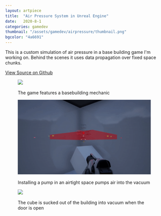 ```yaml
---
layout: artpiece
title:  "Air Pressure System in Unreal Engine"
date:   2020-8-1
categories: gamedev
thumbnail: "/assets/gamedev/airpressure/thumbnail.png"
bgcolor: "4a6691"
---
```




This is a custom simulation of air pressure in a base building game I'm working on. Behind the scenes it uses data propagation over fixed space chunks. 

[View Source on Github](https://github.com/casrom/UnrealPrototypes)

<figure class="center-fit">
  <img src="/assets/gamedev/airpressure/basebuilding.gif"/>
  <figcaption>
    <p>The game features a basebuilding mechanic</p>
  </figcaption>
</figure>

<figure class="center-fit">
  <img src="/assets/gamedev/airpressure/pump.gif"/>
  <figcaption>
    <p>Installing a pump in an airtight space pumps air into the vacuum</p>
  </figcaption>
</figure>

<figure class="center-fit">
  <img src="/assets/gamedev/airpressure/demo.gif"/>
  <figcaption>
    <p>The cube is sucked out of the building into vacuum when the door is open</p>
  </figcaption>
</figure>



